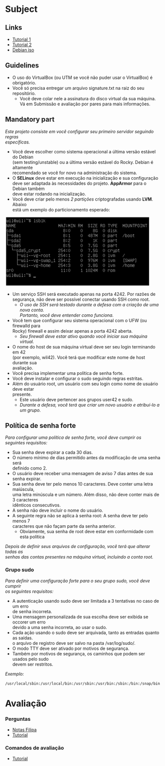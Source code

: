 # Subject

## Links
- [Tutorial 1](https://github.com/gemartin99/Born2beroot-Tutorial/blob/main/README_POR.md)
- [Tutorial 2](https://github.com/soraiathegirleffect/Born2BeRootGUIDE42lisboa)
- [Debian iso](https://www.debian.org/download)

## Guidelines
- O uso do VirtualBox (ou UTM se você não puder usar o VirtualBox) é obrigatório.
- Você só precisa entregar um arquivo signature.txt na raiz do seu repositório.
  - Você deve colar nele a assinatura do disco virtual da sua máquina.\
  Vá em Submissão e avaliação por pares para mais informações.

## Mandatory part

*Este projeto consiste em você configurar seu primeiro servidor seguindo regras\
específicas.*
- Você deve escolher como sistema operacional a última versão estável do Debian\
(sem testing/unstable) ou a última versão estável do Rocky. Debian é altamente\
recomendado se você for novo na administração do sistema.
- O **SELinux** deve estar em execução na inicialização e sua configuração\
deve ser adaptada às necessidades do projeto. **AppArmor** para o Debian também\
deve estar rodando na inicialização.
- Você deve criar pelo menos *2 partições* criptografadas usando **LVM**. Abaixo\
está um exemplo do particionamento esperado:

![image1.png](./image1.png)

- Um  serviço  SSH  será  executado  apenas  na  porta  4242.  Por  razões  de\
segurança,  não  deve  ser possível  conectar  usando  SSH  como  root.
  - *O uso de SSH será testado durante a defesa com a criação de uma nova conta.\
Portanto, você deve entender como funciona.*
- Você tem que configurar seu sistema operacional com o UFW (ou firewalld para\
Rocky) firewall e assim deixar apenas a porta 4242 aberta.
  - *Seu firewall deve estar ativo quando você iniciar sua máquina virtual.*
- O nome do host de sua máquina virtual deve ser seu login terminando em 42\
(por exemplo, wil42). Você terá que modificar este nome de host durante sua\
avaliação.
- Você precisa implementar uma política de senha forte.
- Você deve instalar e configurar o sudo seguindo regras estritas.
- Além do usuário root, um usuário com seu login como nome de usuário deve estar\
presente.
  - Este usuário deve pertencer aos grupos user42 e sudo.
  - *Durante a defesa, você terá que criar um novo usuário e atribuí-lo a um grupo.*
## Política de senha forte
*Para configurar uma política de senha forte, você deve cumprir os seguintes
requisitos:*
- Sua senha deve expirar a cada 30 dias.
- O número mínimo de dias permitido antes da modificação de uma senha será\
definido como 2.
- O usuário deve receber uma mensagem de aviso 7 dias antes de sua senha expirar.
- Sua senha deve ter pelo menos 10 caracteres. Deve conter uma letra maiúscula,\
uma letra minúscula e um número. Além disso, não deve conter mais de 3 caracteres\
idênticos consecutivos.
- A senha não deve incluir o nome do usuário.
- A seguinte regra não se aplica à senha root: A senha deve ter pelo menos 7\
caracteres que não façam parte da senha anterior.
  - Obviamente, sua senha de root deve estar em conformidade com esta política

*Depois de definir seus arquivos de configuração, você terá que alterar todas as\
senhas das contas presentes na máquina virtual, incluindo a conta root.*

### Grupo sudo 
*Para definir uma configuração forte para o seu grupo sudo, você deve cumprir\
os seguintes requisitos:*
- A autenticação usando sudo deve ser limitada a 3 tentativas no caso de um erro\
de senha incorreta.
- Uma mensagem personalizada de sua escolha deve ser exibida se occorer um erro\
devido a uma senha incorreta, ao usar o sudo.
- Cada ação usando o sudo deve ser arquivada, tanto as entradas quanto as saídas.\
o arquivo de registro deve ser salvo na pasta /var/log/sudo/.
- O modo TTY deve ser ativado por motivos de segurança.
- Também por motivos de segurança, os caminhos que podem ser usados pelo sudo\
devem ser restritos.

*Exemplo:*
```sh
/usr/local/sbin:/usr/local/bin:/usr/sbin:/usr/bin:/sbin:/bin:/snap/bin
```

# Avaliação

### Perguntas
- [Notas Filipa](./112_notas_filipa.pdf)
- [Tutorial](https://github.com/gemartin99/Born2beroot-Tutorial/blob/main/README_POR.md#9-1-respostas-de-avalia%C3%A7%C3%A3o-)

### Comandos de avaliação
- [Tutorial](https://github.com/gemartin99/Born2beroot-Tutorial/blob/main/README_POR.md#9-2-comandos-de-avalia%C3%A7%C3%A3o-%EF%B8%8F)
